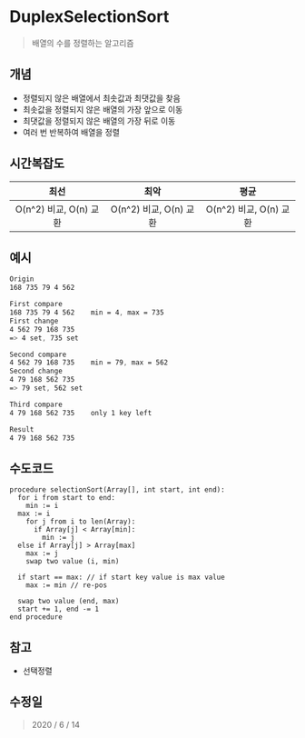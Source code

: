 # DuplexSelectionSort
  > 배열의 수를 정렬하는 알고리즘

## 개념
  * 정렬되지 않은 배열에서 최솟값과 최댓값을 찾음
  * 최솟값을 정렬되지 않은 배열의 가장 앞으로 이동
  * 최댓값을 정렬되지 않은 배열의 가장 뒤로 이동
  * 여러 번 반복하여 배열을 정렬
## 시간복잡도
  |최선|최악|평균|
  |:-:|:-:|:-:|
  |O(n^2) 비교, O(n) 교환|O(n^2) 비교, O(n) 교환|O(n^2) 비교, O(n) 교환|
## 예시
  ```css
  Origin
  168 735 79 4 562

  First compare
  168 735 79 4 562    min = 4, max = 735
  First change
  4 562 79 168 735    
  => 4 set, 735 set

  Second compare
  4 562 79 168 735    min = 79, max = 562
  Second change
  4 79 168 562 735
  => 79 set, 562 set

  Third compare
  4 79 168 562 735    only 1 key left

  Result
  4 79 168 562 735
  ```
## 수도코드
  ```
  procedure selectionSort(Array[], int start, int end):
    for i from start to end:
      min := i
    max := i
      for j from i to len(Array):
        if Array[j] < Array[min]:
          min := j
    else if Array[j] > Array[max]
      max := j
      swap two value (i, min)

    if start == max: // if start key value is max value
      max := min // re-pos

    swap two value (end, max)
    start += 1, end -= 1
  end procedure
  ```
## 참고
  * 선택정렬

## 수정일
  > 2020 / 6 / 14